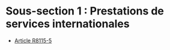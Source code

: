 # Sous-section 1 : Prestations de services internationales

* [Article R8115-5](./LEGIARTI000031876107.md)
